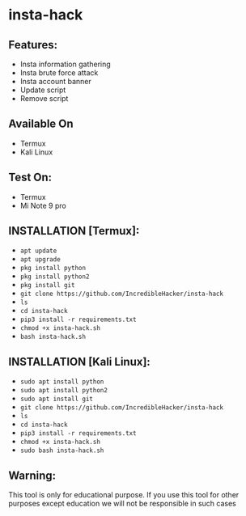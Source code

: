 # insta-hack

## Features:

- Insta information gathering
- Insta brute force attack
- Insta account banner
- Update script
- Remove script

## Available On
- Termux
- Kali Linux

## Test On:
- Termux
- Mi Note 9 pro

## INSTALLATION [Termux]:

* `apt update`
* `apt upgrade`
* `pkg install python`
* `pkg install python2`
* `pkg install git`
* `git clone https://github.com/IncredibleHacker/insta-hack`
* `ls`
* `cd insta-hack`
* `pip3 install -r requirements.txt`
* `chmod +x insta-hack.sh`
* `bash insta-hack.sh`

## INSTALLATION [Kali Linux]:

* `sudo apt install python`
* `sudo apt install python2`
* `sudo apt install git`
* `git clone https://github.com/IncredibleHacker/insta-hack`
* `ls`
* `cd insta-hack`
* `pip3 install -r requirements.txt`
* `chmod +x insta-hack.sh`
* `sudo bash insta-hack.sh`

## Warning:
This tool is only for educational purpose. If you use this tool for other purposes except education we will not be responsible in such cases
